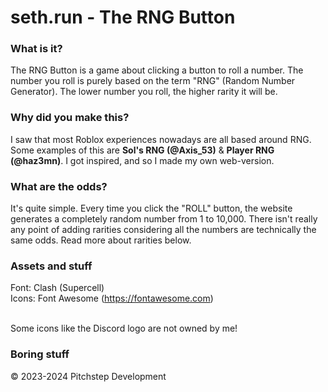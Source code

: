 # seth.run - The RNG Button

### What is it?
The RNG Button is a game about clicking a button to roll a number. The number you roll is purely based on the term "RNG" (Random Number Generator). The lower number you roll, the higher rarity it will be.

### Why did you make this?
I saw that most Roblox experiences nowadays are all based around RNG. Some examples of this are **Sol's RNG (@Axis_53)** & **Player RNG (@haz3mn)**. I got inspired, and so I made my own web-version.

### What are the odds?
It's quite simple. Every time you click the "ROLL" button, the website generates a completely random number from 1 to 10,000. There isn't really any point of adding rarities considering all the numbers are technically the same odds. Read more about rarities below.

### Assets and stuff
Font: Clash (Supercell)<br>
Icons: Font Awesome (https://fontawesome.com)<br><br>

Some icons like the Discord logo are not owned by me!

### Boring stuff
© 2023-2024 Pitchstep Development
